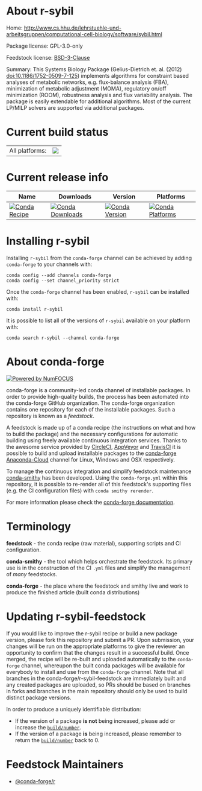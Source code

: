 About r-sybil
=============

Home: http://www.cs.hhu.de/lehrstuehle-und-arbeitsgruppen/computational-cell-biology/software/sybil.html

Package license: GPL-3.0-only

Feedstock license: [BSD-3-Clause](https://github.com/conda-forge/r-sybil-feedstock/blob/master/LICENSE.txt)

Summary: This Systems Biology Package (Gelius-Dietrich et. al. (2012) <doi:10.1186/1752-0509-7-125>) implements algorithms for constraint based analyses of metabolic networks, e.g. flux-balance analysis (FBA), minimization of metabolic adjustment (MOMA), regulatory on/off minimization (ROOM), robustness analysis and flux variability analysis. The package is easily extendable for additional algorithms. Most of the current LP/MILP solvers are supported via additional packages.

Current build status
====================


<table><tr><td>All platforms:</td>
    <td>
      <a href="https://dev.azure.com/conda-forge/feedstock-builds/_build/latest?definitionId=6760&branchName=master">
        <img src="https://dev.azure.com/conda-forge/feedstock-builds/_apis/build/status/r-sybil-feedstock?branchName=master">
      </a>
    </td>
  </tr>
</table>

Current release info
====================

| Name | Downloads | Version | Platforms |
| --- | --- | --- | --- |
| [![Conda Recipe](https://img.shields.io/badge/recipe-r--sybil-green.svg)](https://anaconda.org/conda-forge/r-sybil) | [![Conda Downloads](https://img.shields.io/conda/dn/conda-forge/r-sybil.svg)](https://anaconda.org/conda-forge/r-sybil) | [![Conda Version](https://img.shields.io/conda/vn/conda-forge/r-sybil.svg)](https://anaconda.org/conda-forge/r-sybil) | [![Conda Platforms](https://img.shields.io/conda/pn/conda-forge/r-sybil.svg)](https://anaconda.org/conda-forge/r-sybil) |

Installing r-sybil
==================

Installing `r-sybil` from the `conda-forge` channel can be achieved by adding `conda-forge` to your channels with:

```
conda config --add channels conda-forge
conda config --set channel_priority strict
```

Once the `conda-forge` channel has been enabled, `r-sybil` can be installed with:

```
conda install r-sybil
```

It is possible to list all of the versions of `r-sybil` available on your platform with:

```
conda search r-sybil --channel conda-forge
```


About conda-forge
=================

[![Powered by NumFOCUS](https://img.shields.io/badge/powered%20by-NumFOCUS-orange.svg?style=flat&colorA=E1523D&colorB=007D8A)](http://numfocus.org)

conda-forge is a community-led conda channel of installable packages.
In order to provide high-quality builds, the process has been automated into the
conda-forge GitHub organization. The conda-forge organization contains one repository
for each of the installable packages. Such a repository is known as a *feedstock*.

A feedstock is made up of a conda recipe (the instructions on what and how to build
the package) and the necessary configurations for automatic building using freely
available continuous integration services. Thanks to the awesome service provided by
[CircleCI](https://circleci.com/), [AppVeyor](https://www.appveyor.com/)
and [TravisCI](https://travis-ci.com/) it is possible to build and upload installable
packages to the [conda-forge](https://anaconda.org/conda-forge)
[Anaconda-Cloud](https://anaconda.org/) channel for Linux, Windows and OSX respectively.

To manage the continuous integration and simplify feedstock maintenance
[conda-smithy](https://github.com/conda-forge/conda-smithy) has been developed.
Using the ``conda-forge.yml`` within this repository, it is possible to re-render all of
this feedstock's supporting files (e.g. the CI configuration files) with ``conda smithy rerender``.

For more information please check the [conda-forge documentation](https://conda-forge.org/docs/).

Terminology
===========

**feedstock** - the conda recipe (raw material), supporting scripts and CI configuration.

**conda-smithy** - the tool which helps orchestrate the feedstock.
                   Its primary use is in the construction of the CI ``.yml`` files
                   and simplify the management of *many* feedstocks.

**conda-forge** - the place where the feedstock and smithy live and work to
                  produce the finished article (built conda distributions)


Updating r-sybil-feedstock
==========================

If you would like to improve the r-sybil recipe or build a new
package version, please fork this repository and submit a PR. Upon submission,
your changes will be run on the appropriate platforms to give the reviewer an
opportunity to confirm that the changes result in a successful build. Once
merged, the recipe will be re-built and uploaded automatically to the
`conda-forge` channel, whereupon the built conda packages will be available for
everybody to install and use from the `conda-forge` channel.
Note that all branches in the conda-forge/r-sybil-feedstock are
immediately built and any created packages are uploaded, so PRs should be based
on branches in forks and branches in the main repository should only be used to
build distinct package versions.

In order to produce a uniquely identifiable distribution:
 * If the version of a package **is not** being increased, please add or increase
   the [``build/number``](https://docs.conda.io/projects/conda-build/en/latest/resources/define-metadata.html#build-number-and-string).
 * If the version of a package **is** being increased, please remember to return
   the [``build/number``](https://docs.conda.io/projects/conda-build/en/latest/resources/define-metadata.html#build-number-and-string)
   back to 0.

Feedstock Maintainers
=====================

* [@conda-forge/r](https://github.com/conda-forge/r/)


